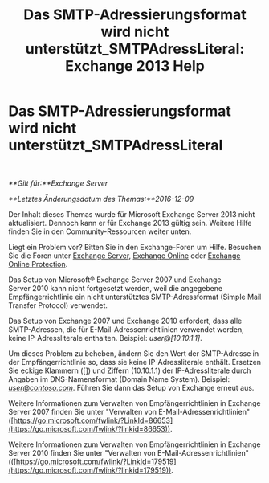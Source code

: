 ﻿---
title: 'Das SMTP-Adressierungsformat wird nicht unterstützt_SMTPAdressLiteral: Exchange 2013 Help'
TOCTitle: Das SMTP-Adressierungsformat wird nicht unterstützt_SMTPAdressLiteral
ms:assetid: b8b55917-d81f-4c0a-ad65-7bb10ac58df8
ms:mtpsurl: https://technet.microsoft.com/de-de/library/ms.exch.setupreadiness.smtpaddressliteral(v=EXCHG.150)
ms:contentKeyID: 50476551
ms.date: 04/24/2018
mtps_version: v=EXCHG.150
ms.translationtype: HT
---

# Das SMTP-Adressierungsformat wird nicht unterstützt\_SMTPAdressLiteral

 

_**Gilt für:**Exchange Server_

_**Letztes Änderungsdatum des Themas:**2016-12-09_

Der Inhalt dieses Themas wurde für Microsoft Exchange Server 2013 nicht aktualisiert. Dennoch kann er für Exchange 2013 gültig sein. Weitere Hilfe finden Sie in den Community-Ressourcen weiter unten.

Liegt ein Problem vor? Bitten Sie in den Exchange-Foren um Hilfe. Besuchen Sie die Foren unter [Exchange Server](https://go.microsoft.com/fwlink/p/?linkid=60612), [Exchange Online](https://go.microsoft.com/fwlink/p/?linkid=267542) oder [Exchange Online Protection](https://go.microsoft.com/fwlink/p/?linkid=285351).

Das Setup von Microsoft® Exchange Server 2007 und Exchange Server 2010 kann nicht fortgesetzt werden, weil die angegebene Empfängerrichtlinie ein nicht unterstütztes SMTP-Adressformat (Simple Mail Transfer Protocol) verwendet.

Das Setup von Exchange 2007 und Exchange 2010 erfordert, dass alle SMTP-Adressen, die für E-Mail-Adressenrichtlinien verwendet werden, keine IP-Adressliterale enthalten. Beispiel: *user@\[10.10.1.1\]*.

Um dieses Problem zu beheben, ändern Sie den Wert der SMTP-Adresse in der Empfängerrichtlinie so, dass sie keine IP-Adressliterale enthält. Ersetzen Sie eckige Klammern (\[\]) und Ziffern (10.10.1.1) der IP-Adressliterale durch Angaben im DNS-Namensformat (Domain Name System). Beispiel: *user@contoso.com*. Führen Sie dann das Setup von Exchange erneut aus.

Weitere Informationen zum Verwalten von Empfängerrichtlinien in Exchange Server 2007 finden Sie unter "Verwalten von E-Mail-Adressenrichtlinien" ([https://go.microsoft.com/fwlink/?LinkId=86653](https://go.microsoft.com/fwlink/?linkid=86653)).

Weitere Informationen zum Verwalten von Empfängerrichtlinien in Exchange Server 2010 finden Sie unter "Verwalten von E-Mail-Adressenrichtlinien" (([https://go.microsoft.com/fwlink/?LinkId=179519](https://go.microsoft.com/fwlink/?linkid=179519)).

